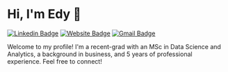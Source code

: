 # Hi, I'm Edy 👋

[![Linkedin Badge](https://img.shields.io/badge/-EAG-45789D?style=flat&logo=Linkedin&logoColor=white&link=https://www.linkedin.com/in/eduardo-armenta)](https://www.linkedin.com/in/eduardo-armenta/)
[![Website Badge](https://img.shields.io/badge/-ModeEdna-606C38?style=flat&logo=Google-Chrome&logoColor=white)](https://modeedna.netlify.app)
[![Gmail Badge](https://img.shields.io/badge/-ea795-E63946?style=flat&logo=Gmail&logoColor=white)](mailto:ea795@georgetown.edu)

Welcome to my profile! I'm a recent-grad with an MSc in Data Science and Analytics, a background in business, and 5 years of professional experience. Feel free to connect!

